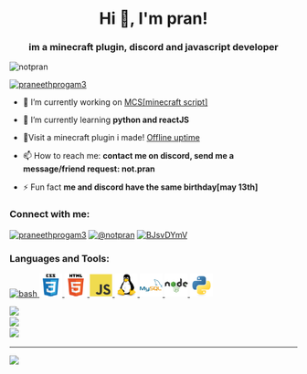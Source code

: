 <h1 align="center">Hi 👋, I'm pran!</h1>
<h3 align="center">im a minecraft plugin, discord and javascript developer</h3>

<p align="left"> <img src="https://komarev.com/ghpvc/?username=notpran&label=Profile%20views&color=0e75b6&style=flat" alt="notpran" /> </p>

<p align="left"> <a href="https://twitter.com/praneethprogam3" target="blank"><img src="https://img.shields.io/twitter/follow/praneethprogam3?logo=twitter&style=for-the-badge" alt="praneethprogam3" /></a> </p>

- 🔭 I’m currently working on [MCS[minecraft script]](github.com/notpran/mcslang)

- 🌱 I’m currently learning **python and reactJS**

- 🧊Visit a minecraft plugin i made! [Offline uptime](github.com/notpran/offline-uptime)

- 📫 How to reach me: **contact me on discord, send me a message/friend request: not.pran**

- ⚡ Fun fact **me and discord have the same birthday[may 13th]**

<h3 align="left">Connect with me:</h3>
<p align="left">
<a href="https://twitter.com/praneethprogam3" target="blank"><img align="center" src="https://raw.githubusercontent.com/rahuldkjain/github-profile-readme-generator/master/src/images/icons/Social/twitter.svg" alt="praneethprogam3" height="30" width="40" /></a>
<a href="https://www.youtube.com/c/@notpran" target="blank"><img align="center" src="https://raw.githubusercontent.com/rahuldkjain/github-profile-readme-generator/master/src/images/icons/Social/youtube.svg" alt="@notpran" height="30" width="40" /></a>
<a href="https://discord.gg/BJsvDYmV" target="blank"><img align="center" src="https://raw.githubusercontent.com/rahuldkjain/github-profile-readme-generator/master/src/images/icons/Social/discord.svg" alt="BJsvDYmV" height="30" width="40" /></a>
</p>

<h3 align="left">Languages and Tools:</h3>
<p align="left"> <a href="https://www.gnu.org/software/bash/" target="_blank" rel="noreferrer"> <img src="https://www.vectorlogo.zone/logos/gnu_bash/gnu_bash-icon.svg" alt="bash" width="40" height="40"/> </a> <a href="https://www.w3schools.com/css/" target="_blank" rel="noreferrer"> <img src="https://raw.githubusercontent.com/devicons/devicon/master/icons/css3/css3-original-wordmark.svg" alt="css3" width="40" height="40"/> </a> <a href="https://www.w3.org/html/" target="_blank" rel="noreferrer"> <img src="https://raw.githubusercontent.com/devicons/devicon/master/icons/html5/html5-original-wordmark.svg" alt="html5" width="40" height="40"/> </a> <a href="https://developer.mozilla.org/en-US/docs/Web/JavaScript" target="_blank" rel="noreferrer"> <img src="https://raw.githubusercontent.com/devicons/devicon/master/icons/javascript/javascript-original.svg" alt="javascript" width="40" height="40"/> </a> <a href="https://www.linux.org/" target="_blank" rel="noreferrer"> <img src="https://raw.githubusercontent.com/devicons/devicon/master/icons/linux/linux-original.svg" alt="linux" width="40" height="40"/> </a> <a href="https://www.mysql.com/" target="_blank" rel="noreferrer"> <img src="https://raw.githubusercontent.com/devicons/devicon/master/icons/mysql/mysql-original-wordmark.svg" alt="mysql" width="40" height="40"/> </a> <a href="https://nodejs.org" target="_blank" rel="noreferrer"> <img src="https://raw.githubusercontent.com/devicons/devicon/master/icons/nodejs/nodejs-original-wordmark.svg" alt="nodejs" width="40" height="40"/> </a> <a href="https://www.python.org" target="_blank" rel="noreferrer"> <img src="https://raw.githubusercontent.com/devicons/devicon/master/icons/python/python-original.svg" alt="python" width="40" height="40"/> </a> </p>

![]([https://github-readme-stats.vercel.app/api?username=notpran&theme=dark&hide_border=false&include_all_commits=true&count_private=true])<br/>
![](https://github-readme-streak-stats.herokuapp.com/?user=notpran&theme=dark&hide_border=false)<br/>
![](https://github-readme-stats.vercel.app/api/top-langs/?username=notpran&theme=dark&hide_border=false&include_all_commits=true&count_private=true&layout=compact)

---
[![](https://visitcount.itsvg.in/api?id=notpran&icon=0&color=11)](https://visitcount.itsvg.in)

